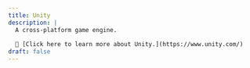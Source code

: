 ```yaml
---
title: Unity
description: |
  A cross-platform game engine.
  
  🔗 [Click here to learn more about Unity.](https://www.unity.com/)
draft: false
---
```

